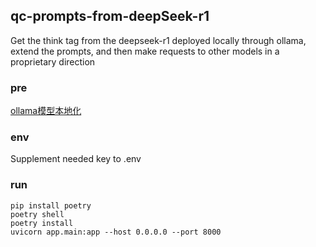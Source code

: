 ## qc-prompts-from-deepSeek-r1 
Get the think tag from the deepseek-r1 deployed locally through ollama,   
extend the prompts, and then make requests to other models in a proprietary direction 

### pre
[ollama模型本地化]([https://mp.weixin.qq.com/s/UJjOK8Tkzp8q7_Bs7b4uzg])

### env

Supplement needed key to .env

### run
```
pip install poetry  
poetry shell
poetry install  
uvicorn app.main:app --host 0.0.0.0 --port 8000
```

